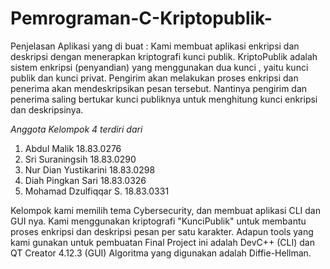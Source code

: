 # Pemrograman-C-Kriptopublik-
Penjelasan Aplikasi yang di buat : 
Kami membuat aplikasi enkripsi dan deskripsi dengan menerapkan kriptografi kunci publik. KriptoPublik adalah sistem enkripsi (penyandian) yang menggunakan dua kunci , yaitu kunci publik dan kunci privat. Pengirim akan melakukan proses enkripsi dan penerima akan mendeskripsikan pesan tersebut. Nantinya pengirim dan penerima saling bertukar kunci publiknya untuk menghitung kunci enkripsi dan deskripsinya.


*Anggota Kelompok 4 terdiri dari*
1. Abdul Malik 		          18.83.0276
2. Sri Suraningsih 	    	  18.83.0290
3. Nur Dian Yustikarini  	  18.83.0298
4. Diah Pingkan Sari 		    18.83.0326
5. Mohamad Dzulfiqqar S.    18.83.0331

Kelompok kami memilih tema Cybersecurity, dan membuat aplikasi CLI dan GUI nya. Kami menggunakan kriptografi "KunciPublik" untuk membantu proses enkripsi dan deskripsi pesan per satu karakter.
Adapun tools yang kami gunakan untuk pembuatan Final Project ini adalah DevC++ (CLI) dan QT Creator 4.12.3 (GUI)
Algoritma yang digunakan adalah Diffie-Hellman.

